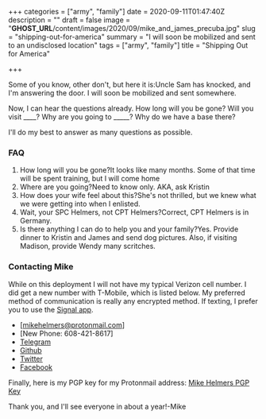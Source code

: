+++
categories = ["army", "family"]
date = 2020-09-11T01:47:40Z
description = ""
draft = false
image = "__GHOST_URL__/content/images/2020/09/mike_and_james_precuba.jpg"
slug = "shipping-out-for-america"
summary = "I will soon be mobilized and sent to an undisclosed location"
tags = ["army", "family"]
title = "Shipping Out for America"

+++


Some of you know, other don't, but here it is:Uncle Sam has knocked, and I'm answering the door. I will soon be mobilized and sent somewhere.

Now, I can hear the questions already. How long will you be gone? Will you visit ____? Why are you going to _____? Why do we have a base there?

I'll do my best to answer as many questions as possible.

### FAQ

1. How long will you be gone?It looks like many months. Some of that time will be spent training, but I will come home
2. Where are you going?Need to know only. AKA, ask Kristin
3. How does your wife feel about this?She's not thrilled, but we knew what we were getting into when I enlisted.
4. Wait, your SPC Helmers, not CPT Helmers?Correct, CPT Helmers is in Germany.
5. Is there anything I can do to help you and your family?Yes. Provide dinner to Kristin and James and send dog pictures. Also, if visiting Madison, provide Wendy many scritches.

### Contacting Mike

While on this deployment I will not have my typical Verizon cell number. I did get a new number with T-Mobile, which is listed below. My preferred method of communication is really any encrypted method. If texting, I prefer you to use the [Signal app](https://www.signal.org/).

* [mikehelmers@protonmail.com]
* [New Phone: 608-421-8617]
* [Telegram](https://t.me/mhelmers)
* [Github](https://github.com/northsaluki615)
* [Twitter](https://twitter.com/mphelmers)
* [Facebook](https://www.facebook.com/helmers.mike)

Finally, here is my PGP key for my Protonmail address: [Mike Helmers PGP Key](https://helmerscloud.com/index.php/s/yEQ65WDxMx2wg5X)

Thank you, and I'll see everyone in about a year!-Mike

